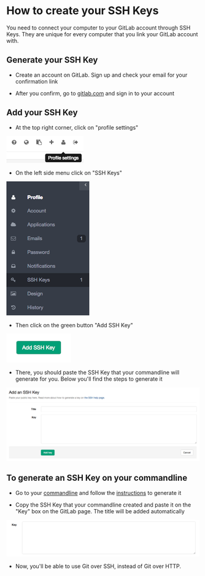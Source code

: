 # How to create your SSH Keys

You need to connect your computer to your GitLab account through SSH Keys. They are unique for every computer that you link your GitLab account with.

## Generate your SSH Key

* Create an account on GitLab. Sign up and check your email for your confirmation link

* After you confirm, go to [gitlab.com](https://about.gitlab.com/) and sign in to your account

## Add your SSH Key

* At the top right corner, click on "profile settings"

![profile settings](basicsimages/profile_settings.png)

* On the left side menu click on "SSH Keys"

![SSH Keys](basicsimages/shh_keys.png)

* Then click on the green button "Add SSH Key"

![Add SSH Key](basicsimages/add_sshkey.png)

* There, you should paste the SSH Key that your commandline will generate for you. Below you'll find the steps to generate it

![Paste SSH Key](basicsimages/paste_sshkey.png)

## To generate an SSH Key on your commandline

* Go to your [commandline](start-using-git.md) and follow the [instructions](https://gitlab.com/help/ssh/README) to generate it 

* Copy the SSH Key that your commandline created and paste it on the "Key" box on the GitLab page. The title will be added automatically

![Paste SSH Key](basicsimages/key.png)

* Now, you'll be able to use Git over SSH, instead of Git over HTTP.
